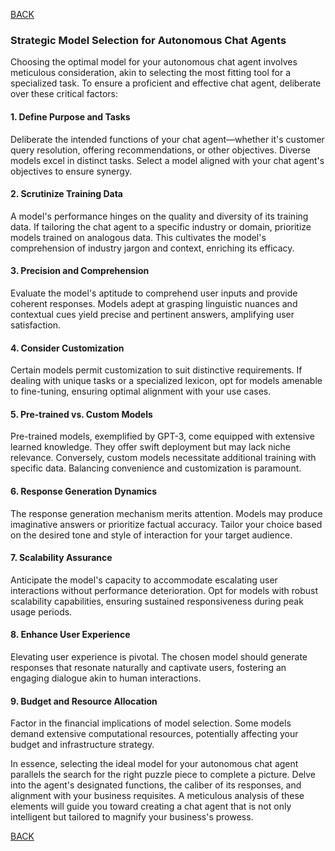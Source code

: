 [BACK](main.md)

### **Strategic Model Selection for Autonomous Chat Agents**

Choosing the optimal model for your autonomous chat agent involves meticulous consideration, akin to selecting the most fitting tool for a specialized task. To ensure a proficient and effective chat agent, deliberate over these critical factors:

#### **1. Define Purpose and Tasks**

Deliberate the intended functions of your chat agent—whether it's customer query resolution, offering recommendations, or other objectives. Diverse models excel in distinct tasks. Select a model aligned with your chat agent's objectives to ensure synergy.

#### **2. Scrutinize Training Data**

A model's performance hinges on the quality and diversity of its training data. If tailoring the chat agent to a specific industry or domain, prioritize models trained on analogous data. This cultivates the model's comprehension of industry jargon and context, enriching its efficacy.

#### **3. Precision and Comprehension**

Evaluate the model's aptitude to comprehend user inputs and provide coherent responses. Models adept at grasping linguistic nuances and contextual cues yield precise and pertinent answers, amplifying user satisfaction.

#### **4. Consider Customization**

Certain models permit customization to suit distinctive requirements. If dealing with unique tasks or a specialized lexicon, opt for models amenable to fine-tuning, ensuring optimal alignment with your use cases.

#### **5. Pre-trained vs. Custom Models**

Pre-trained models, exemplified by GPT-3, come equipped with extensive learned knowledge. They offer swift deployment but may lack niche relevance. Conversely, custom models necessitate additional training with specific data. Balancing convenience and customization is paramount.

#### **6. Response Generation Dynamics**

The response generation mechanism merits attention. Models may produce imaginative answers or prioritize factual accuracy. Tailor your choice based on the desired tone and style of interaction for your target audience.

#### **7. Scalability Assurance**

Anticipate the model's capacity to accommodate escalating user interactions without performance deterioration. Opt for models with robust scalability capabilities, ensuring sustained responsiveness during peak usage periods.

#### **8. Enhance User Experience**

Elevating user experience is pivotal. The chosen model should generate responses that resonate naturally and captivate users, fostering an engaging dialogue akin to human interactions.

#### **9. Budget and Resource Allocation**

Factor in the financial implications of model selection. Some models demand extensive computational resources, potentially affecting your budget and infrastructure strategy.

In essence, selecting the ideal model for your autonomous chat agent parallels the search for the right puzzle piece to complete a picture. Delve into the agent's designated functions, the caliber of its responses, and alignment with your business requisites. A meticulous analysis of these elements will guide you toward creating a chat agent that is not only intelligent but tailored to magnify your business's prowess.

[BACK](main.md)
